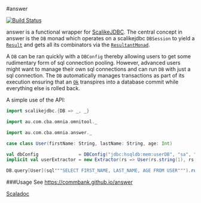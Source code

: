#answer

[![Build Status](https://magnum.travis-ci.com/CommBank/answer.svg?token=6WcgXnx6oydcjHDuorV5&branch=master)](https://magnum.travis-ci.com/CommBank/answer)

answer is a functional wrapper for [ScalikeJDBC](http://scalikejdbc.org). The 
central concept in answer is the `DB` monad which operates on a scalikejdbc 
`DBSession` to yield a [`Result`](https://commbank.github.io/omnitool/latest/api/index.html#au.com.cba.omnia.omnitool.Result) 
and gets all its combinators via the [`ResultantMonad`](https://commbank.github.io/omnitool/latest/api/index.html#au.com.cba.omnia.omnitool.ResultantMonad). 

A `DB` can be ran quickly with a `DBConfig` thereby allowing users to get some 
rudimentary form of sql connection pooling. However, advanced users might want 
to manage their own sql connections and can run `DB` with just a sql connection. 
The `DB` automatically manages transactions as part of its execution ensuring 
that an [`Ok`](https://commbank.github.io/omnitool/latest/api/index.html#au.com.cba.omnia.omnitool.Ok) 
transpires into a database commit while everything else is rolled back.

A simple use of the API:

```scala
import scalikejdbc.{DB => _, _}

import au.com.cba.omnia.omnitool._

import au.com.cba.omnia.answer._

case class User(firstName: String, lastName: String, age: Int)

val dbConfig               = DBConfig("jdbc:hsqldb:mem:userDB", "sa", "welcome")
implicit val userExtractor = new Extractor(rs => User(rs.string(1), rs.string(2), rs.int(3)))

DB.query[User](sql"""SELECT FIRST_NAME, LAST_NAME, AGE FROM USER""").run(dbConfig)
```
###Usage
See https://commbank.github.io/answer

[Scaladoc](https://commbank.github.io/answer/latest/api/index.html)
